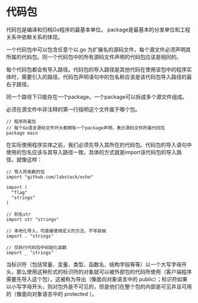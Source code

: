 # 代码包

代码包是编译和归档Go程序的最基本单位。
package是最基本的分发单位和工程关系中依赖关系的体现。

一个代码包中可以包含任意个以.go 为扩展名的源码文件，每个源文件必须声明其所属的代码包。同一个代码包中的所有源码文件声明的代码包应该是相同的。

每个代码包都会有导入路径。代码包的导入路径是其他代码在使用该包中的程序实体时，需要引入的路径。代码包声明语句中的包名称应该是该代码包导入路径的最右子路径。

同一个路径下只能存在一个package，一个package可以拆成多个源文件组成。

必须在源文件中非注释的第一行指明这个文件属于哪个包。

```
// 程序所属包
// 每个Go语言源码文件开头都拥有一个package声明，表示源码文件所属代码包
package main
```

在实际使用程序实体之前，我们必须先导入其所在的代码包。代码包的导入语句中使用的包名应该与其导入路径一致。具体的方式就是import该代码包的导入路径。就像这样：

```
// 导入所依赖的包
import "github.com/labstack/echo"
```
```
import (
  "flag"
  "strings"
)
```

```
// 别名str
import str "strings"
```


```
// 本地化导入，可直接使用定义的方法，不写前缀
import . "strings"
```


```
// 仅执行代码包中初始化函数
import _ "strings"
```

当标识符（包括常量、变量、类型、函数名、结构字段等等）以一个大写字母开头，那么使用这种形式的标识符的对象就可以被外部包的代码所使用（客户端程序需要先导入这个包），这被称为导出（像面向对象语言中的 public）；标识符如果以小写字母开头，则对包外是不可见的，但是他们在整个包的内部是可见并且可用的（像面向对象语言中的 protected ）。














